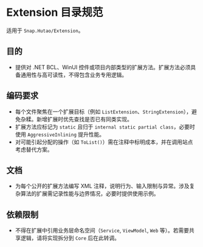 # Extension 目录规范

适用于 `Snap.Hutao/Extension`。

## 目的
- 提供对 .NET BCL、WinUI 控件或项目内部类型的扩展方法。扩展方法必须具备通用性与高可读性，不得包含业务专用逻辑。

## 编码要求
- 每个文件聚焦在一个扩展目标（例如 `ListExtension`、`StringExtension`），避免杂糅。新增扩展时优先查找是否已有同类实现。
- 扩展方法应标记为 `static` 且归于 `internal static partial class`，必要时使用 `AggressiveInlining` 提升性能。
- 对可能引起分配的操作（如 `ToList()`）需在注释中标明成本，并在调用站点考虑替代方案。

## 文档
- 为每个公开的扩展方法编写 XML 注释，说明行为、输入限制与异常。涉及复杂算法的扩展需记录性能与边界情况，必要时提供使用示例。

## 依赖限制
- 不得在扩展中引用业务层命名空间（`Service`, `ViewModel`, `Web` 等）。若需要共享逻辑，请将实现拆分到 `Core` 后在此转调。
